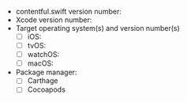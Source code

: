 <!--
Please follow the instructions below before filing a new issue.

Please ensure that you are at least on the newest minor version of the SDK.
The minor version is delineated in the following example with an `x`: `0.x.11`

There are many changes to the Swift language and Xcode that are not backwards compatible
and versions of Swift < 3 and versions of Xcode < 8 are not supported by Contentful.
Swift package manager is not yet supported.

Please fill in the following details before submitting. (To mark a checkbox change `- [ ]` to `- [x]`).
-->
- contentful.swift version number: 
- Xcode version number:
- Target operating system(s) and version number(s)
  - [ ] iOS: 
  - [ ] tvOS: 
  - [ ] watchOS:
  - [ ] macOS:
- Package manager:
  - [ ] Carthage
  - [ ] Cocoapods

<!-- Enter your issue details below -->
